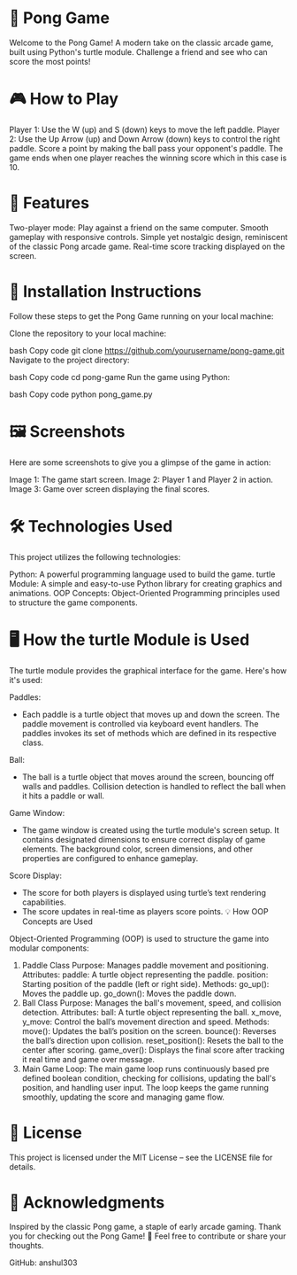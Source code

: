  # 🏓 Pong Game
 
Welcome to the Pong Game! A modern take on the classic arcade game, built using Python's turtle module. Challenge a friend and see who can score the most points!


# 🎮 How to Play

Player 1: Use the W (up) and S (down) keys to move the left paddle.
Player 2: Use the Up Arrow (up) and Down Arrow (down) keys to control the right paddle.
Score a point by making the ball pass your opponent's paddle.
The game ends when one player reaches the winning score which in this case is 10.

# 🚀 Features

Two-player mode: Play against a friend on the same computer.
Smooth gameplay with responsive controls.
Simple yet nostalgic design, reminiscent of the classic Pong arcade game.
Real-time score tracking displayed on the screen.

# 🔧 Installation Instructions

Follow these steps to get the Pong Game running on your local machine:

Clone the repository to your local machine:

bash
Copy code
git clone https://github.com/yourusername/pong-game.git
Navigate to the project directory:

bash
Copy code
cd pong-game
Run the game using Python:

bash
Copy code
python pong_game.py



# 🖼️ Screenshots
Here are some screenshots to give you a glimpse of the game in action:

Image 1: The game start screen.
Image 2: Player 1 and Player 2 in action.
Image 3: Game over screen displaying the final scores.

# 🛠️ Technologies Used
This project utilizes the following technologies:

Python: A powerful programming language used to build the game.
turtle Module: A simple and easy-to-use Python library for creating graphics and animations.
OOP Concepts: Object-Oriented Programming principles used to structure the game components.


# 🖥️ How the turtle Module is Used
The turtle module provides the graphical interface for the game. Here's how it's used:

Paddles:

- Each paddle is a turtle object that moves up and down the screen.
The paddle movement is controlled via keyboard event handlers.
The paddles invokes its set of methods which are defined in its respective class.

Ball:

- The ball is a turtle object that moves around the screen, bouncing off walls and paddles.
Collision detection is handled to reflect the ball when it hits a paddle or wall.

Game Window:

- The game window is created using the turtle module's screen setup. It contains designated dimensions to ensure correct
  display of game elements.
The background color, screen dimensions, and other properties are configured to enhance gameplay.

Score Display:

- The score for both players is displayed using turtle’s text rendering capabilities.
- The score updates in real-time as players score points.
💡 How OOP Concepts are Used

Object-Oriented Programming (OOP) is used to structure the game into modular components:

1. Paddle Class
Purpose: Manages paddle movement and positioning.
Attributes:
paddle: A turtle object representing the paddle.
position: Starting position of the paddle (left or right side).
Methods:
go_up(): Moves the paddle up.
go_down(): Moves the paddle down.
2. Ball Class
Purpose: Manages the ball's movement, speed, and collision detection.
Attributes:
ball: A turtle object representing the ball.
x_move, y_move: Control the ball’s movement direction and speed.
Methods:
move(): Updates the ball’s position on the screen.
bounce(): Reverses the ball’s direction upon collision.
reset_position(): Resets the ball to the center after scoring.
game_over(): Displays the final score after tracking it real time and game over message.
3. Main Game Loop:
The main game loop runs continuously based pre defined boolean condition, checking for collisions, updating the ball's position, and handling user input.
The loop keeps the game running smoothly, updating the score and managing game flow.

# 📜 License
This project is licensed under the MIT License – see the LICENSE file for details.


# 🙏 Acknowledgments
Inspired by the classic Pong game, a staple of early arcade gaming.
Thank you for checking out the Pong Game! 🏓 Feel free to contribute or share your thoughts.

GitHub: anshul303
